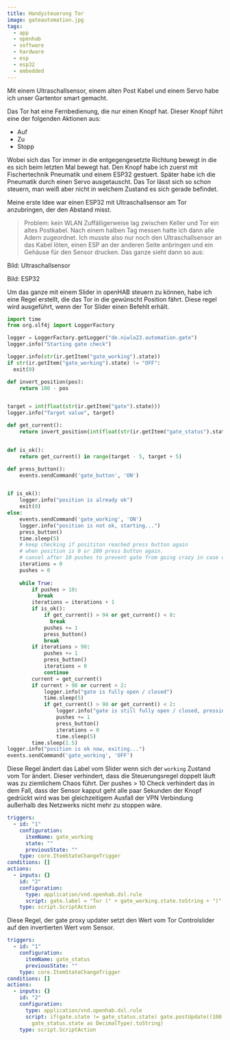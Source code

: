 ```yaml
---
title: Handysteuerung Tor
image: gateautomation.jpg
tags:
  - app
  - openhab
  - software
  - hardware
  - esp
  - esp32
  - embedded
---
```


Mit einem Ultraschallsensor, einem alten Post Kabel und einem Servo habe ich unser Gartentor smart gemacht.
<!--more-->
Das Tor hat eine Fernbedienung, die nur einen Knopf hat. Dieser Knopf führt eine der folgenden Aktionen aus:

- Auf
- Zu
- Stopp

Wobei sich das Tor immer in die entgegengesetzte Richtung bewegt in die es sich beim letzten Mal bewegt hat. Den Knopf habe ich zuerst mit Fischertechnik Pneumatik und einem ESP32 gestuert. Später habe ich die Pneumatik durch einen Servo ausgetauscht.
Das Tor lässt sich so schon steuern, man weiß aber nicht in welchem Zustand es sich gerade befindet.

Meine erste Idee war einen ESP32 mit Ultraschallsensor am Tor anzubringen, der den Abstand misst.

> Problem: kein WLAN
Zuffälligerweise lag zwischen Keller und Tor ein altes Postkabel. Nach einem halben Tag messen hatte ich dann alle Adern zugeordnet.
Ich musste also nur noch den Ultraschallsensor an das Kabel löten, einen ESP an der anderen Seite anbringen und ein Gehäuse für den Sensor drucken.
Das ganze sieht dann so aus:

Bild: Ultraschallsensor

Bild: ESP32

Um das ganze mit einem Slider in openHAB steuern zu können, habe ich eine Regel erstellt, die das Tor in die gewünscht Position fährt.
Diese regel wird ausgeführt, wenn der Tor Slider einen Befehlt erhält.

```python
import time
from org.slf4j import LoggerFactory

logger = LoggerFactory.getLogger("de.niwla23.automation.gate")
logger.info("Starting gate check")

logger.info(str(ir.getItem("gate_working").state))
if str(ir.getItem("gate_working").state) != "OFF":
  exit(0)

def invert_position(pos):
    return 100 - pos


target = int(float(str(ir.getItem("gate").state)))
logger.info("Target value", target)

def get_current():
    return invert_position(int(float(str(ir.getItem("gate_status").state))))


def is_ok():
    return get_current() in range(target - 5, target + 5)

def press_button():
    events.sendCommand('gate_button', 'ON')


if is_ok():
    logger.info("position is already ok")
    exit(0)
else:
    events.sendCommand('gate_working', 'ON')
    logger.info("position is not ok, starting...")
    press_button()
    time.sleep(5)
    # keep checking if posititon reached press button again
    # when position is 0 or 100 press button again.
    # cancel after 10 pushes to prevent gate from going crazy in case of sensor failure
    iterations = 0
    pushes = 0
    
    while True:
        if pushes > 10:
          break
        iterations = iterations + 1
        if is_ok():
            if get_current() > 94 or get_current() < 8:
              break
            pushes += 1
            press_button()
            break
        if iterations > 90:
            pushes += 1
            press_button()
            iterations = 0
            continue
        current = get_current()
        if current > 98 or current < 2:
            logger.info("gate is fully open / closed")
            time.sleep(5)
            if get_current() > 98 or get_current() < 2:
                logger.info("gate is still fully open / closed, pressing button.")
                pushes += 1
                press_button()
                iterations = 0
                time.sleep(5)
        time.sleep(1.5)
logger.info("position is ok now, exiting...")
events.sendCommand('gate_working', 'OFF')
```

Diese Regel ändert das Label vom Slider wenn sich der `working` Zustand vom Tor ändert. Dieser verhindert, dass die Steuerungsregel doppelt läuft
was zu ziemlichem Chaos führt.
Der pushes > 10 Check verhindert das in dem Fall, dass der Sensor kapput geht alle paar Sekunden der Knopf gedrückt wird was bei gleichzeitigem
Ausfall der VPN Verbindung außerhalb des Netzwerks nicht mehr zu stoppen wäre.

```yaml
triggers:
  - id: "1"
    configuration:
      itemName: gate_working
      state: ""
      previousState: ""
    type: core.ItemStateChangeTrigger
conditions: []
actions:
  - inputs: {}
    id: "2"
    configuration:
      type: application/vnd.openhab.dsl.rule
      script: gate.label = "Tor (" + gate_working.state.toString + ")"
    type: script.ScriptAction
  ```

Diese Regel, der gate proxy updater setzt den Wert vom Tor Controlslider auf den invertierten Wert vom Sensor.

```yaml
triggers:
  - id: "1"
    configuration:
      itemName: gate_status
      previousState: ""
    type: core.ItemStateChangeTrigger
conditions: []
actions:
  - inputs: {}
    id: "2"
    configuration:
      type: application/vnd.openhab.dsl.rule
      script: if(gate.state != gate_status.state) gate.postUpdate((100 -
        gate_status.state as DecimalType).toString)
    type: script.ScriptAction
```
